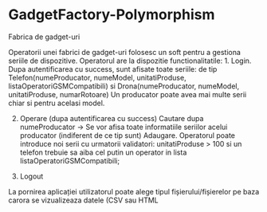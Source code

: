 # GadgetFactory-Polymorphism

Fabrica de gadget-uri

Operatorii unei fabrici de gadget-uri folosesc un soft pentru a gestiona seriile de dispozitive.
Operatorul are la dispozitie functionalitatile:
    1. Login. Dupa autentificarea cu success, sunt afisate toate seriile:
de tip Telefon(numeProducator, numeModel, unitatiProduse, listaOperatoriGSMCompatibili) si Drona(numeProducator, numeModel, unitatiProduse, numarRotoare)
Un producator poate avea mai multe serii chiar si pentru acelasi model.

  2. Operare (dupa autentificarea cu success)
           Cautare dupa numeProducator -> Se vor afisa toate informatiile seriilor acelui producator (indiferent de ce tip sunt)
           Adaugare. Operatorul poate introduce noi serii cu urmatorii validatori: unitatiProduse > 100 si un telefon trebuie sa aiba cel putin un operator in lista listaOperatoriGSMCompatibili;

   3. Logout
   
La pornirea aplicației utilizatorul poate alege tipul fișierului/fișierelor pe baza carora se vizualizeaza datele (CSV sau HTML
